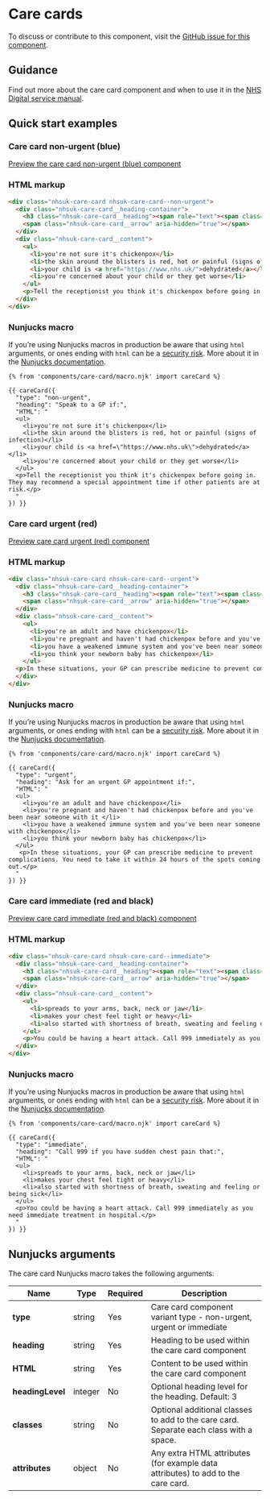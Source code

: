 # Care cards

To discuss or contribute to this component, visit the [GitHub issue for this component](https://github.com/nhsuk/nhsuk-frontend/issues/160).

## Guidance

Find out more about the care card component and when to use it in the [NHS Digital service manual](https://beta.nhs.uk/service-manual/patterns/care-cards/).

## Quick start examples

### Care card non-urgent (blue)

[Preview the care card non-urgent (blue) component](https://nhsuk.github.io/nhsuk-frontend/components/care-card-non-urgent.html)

### HTML markup

```html
<div class="nhsuk-care-card nhsuk-care-card--non-urgent">
  <div class="nhsuk-care-card__heading-container">
    <h3 class="nhsuk-care-card__heading"><span role="text"><span class="nhsuk-u-visually-hidden">Non-urgent advice: </span>Speak to a GP if:</span></h3>
    <span class="nhsuk-care-card__arrow" aria-hidden="true"></span>
  </div>
  <div class="nhsuk-care-card__content">
    <ul>
      <li>you're not sure it's chickenpox</li>
      <li>the skin around the blisters is red, hot or painful (signs of infection)</li>
      <li>your child is <a href="https://www.nhs.uk/">dehydrated</a></li>
      <li>you're concerned about your child or they get worse</li>
    </ul>
    <p>Tell the receptionist you think it's chickenpox before going in. They may recommend a special appointment time if other patients are at risk.</p>
  </div>
</div>
```

### Nunjucks macro

If you’re using Nunjucks macros in production be aware that using `html` arguments, or ones ending with `html` can be a [security risk](https://en.wikipedia.org/wiki/Cross-site_scripting). More about it in the [Nunjucks documentation](https://mozilla.github.io/nunjucks/api.html#user-defined-templates-warning).

```
{% from 'components/care-card/macro.njk' import careCard %}

{{ careCard({
  "type": "non-urgent",
  "heading": "Speak to a GP if:",
  "HTML": "
  <ul>
    <li>you're not sure it's chickenpox</li>
    <li>the skin around the blisters is red, hot or painful (signs of infection)</li>
    <li>your child is <a href=\"https://www.nhs.uk\">dehydrated</a></li>
    <li>you're concerned about your child or they get worse</li>
  </ul>
  <p>Tell the receptionist you think it's chickenpox before going in. They may recommend a special appointment time if other patients are at risk.</p>
  "
}) }}
```

### Care card urgent (red)

[Preview care card urgent (red) component](https://nhsuk.github.io/nhsuk-frontend/components/care-card-urgent.html)

### HTML markup

```html
<div class="nhsuk-care-card nhsuk-care-card--urgent">
  <div class="nhsuk-care-card__heading-container">
    <h3 class="nhsuk-care-card__heading"><span role="text"><span class="nhsuk-u-visually-hidden">Urgent advice: </span>Ask for an urgent GP appointment if:</span></h3>
    <span class="nhsuk-care-card__arrow" aria-hidden="true"></span>
  </div>
  <div class="nhsuk-care-card__content">
    <ul>
      <li>you're an adult and have chickenpox</li>
      <li>you're pregnant and haven't had chickenpox before and you've been near someone with it </li>
      <li>you have a weakened immune system and you've been near someone with chickenpox</li>
      <li>you think your newborn baby has chickenpox</li>
    </ul>
  <p>In these situations, your GP can prescribe medicine to prevent complications. You need to take it within 24 hours of the spots coming out.</p>
  </div>
</div>
```

### Nunjucks macro

If you’re using Nunjucks macros in production be aware that using `html` arguments, or ones ending with `html` can be a [security risk](https://en.wikipedia.org/wiki/Cross-site_scripting). More about it in the [Nunjucks documentation](https://mozilla.github.io/nunjucks/api.html#user-defined-templates-warning).

```
{% from 'components/care-card/macro.njk' import careCard %}

{{ careCard({
  "type": "urgent",
  "heading": "Ask for an urgent GP appointment if:",
  "HTML": "
  <ul>
    <li>you're an adult and have chickenpox</li>
    <li>you're pregnant and haven't had chickenpox before and you've been near someone with it </li>
    <li>you have a weakened immune system and you've been near someone with chickenpox</li>
    <li>you think your newborn baby has chickenpox</li>
  </ul>
   <p>In these situations, your GP can prescribe medicine to prevent complications. You need to take it within 24 hours of the spots coming out.</p>
  "
}) }}
```

### Care card immediate (red and black)

[Preview care card immediate (red and black) component](https://nhsuk.github.io/nhsuk-frontend/components/care-card-immediate.html)

### HTML markup

```html
<div class="nhsuk-care-card nhsuk-care-card--immediate">
  <div class="nhsuk-care-card__heading-container">
    <h3 class="nhsuk-care-card__heading"><span role="text"><span class="nhsuk-u-visually-hidden">Immediate action required: </span>Call 999 if you have sudden chest pain that:</span></h3>
    <span class="nhsuk-care-card__arrow" aria-hidden="true"></span>
  </div>
  <div class="nhsuk-care-card__content">
    <ul>
      <li>spreads to your arms, back, neck or jaw</li>
      <li>makes your chest feel tight or heavy</li>
      <li>also started with shortness of breath, sweating and feeling or being sick</li>
    </ul>
    <p>You could be having a heart attack. Call 999 immediately as you need immediate treatment in hospital.</p>
  </div>
</div>
```

### Nunjucks macro

If you’re using Nunjucks macros in production be aware that using `html` arguments, or ones ending with `html` can be a [security risk](https://en.wikipedia.org/wiki/Cross-site_scripting). More about it in the [Nunjucks documentation](https://mozilla.github.io/nunjucks/api.html#user-defined-templates-warning).

```
{% from 'components/care-card/macro.njk' import careCard %}

{{ careCard({
  "type": "immediate",
  "heading": "Call 999 if you have sudden chest pain that:",
  "HTML": "
  <ul>
    <li>spreads to your arms, back, neck or jaw</li>
    <li>makes your chest feel tight or heavy</li>
    <li>also started with shortness of breath, sweating and feeling or being sick</li>
  </ul>
  <p>You could be having a heart attack. Call 999 immediately as you need immediate treatment in hospital.</p>
  "
}) }}
```

## Nunjucks arguments

The care card Nunjucks macro takes the following arguments:

| Name                    | Type     | Required  | Description  |
| ------------------------|----------|-----------|--------------|
| **type**                | string   | Yes       | Care card component variant type - non-urgent, urgent or immediate |
| **heading**             | string   | Yes       | Heading to be used within the care card component |
| **HTML**                | string   | Yes       | Content to be used within the care card component |
| **headingLevel**        | integer  | No        | Optional heading level for the  heading. Default: 3 |
| **classes**             | string   | No        | Optional additional classes to add to the care card. Separate each class with a space. |
| **attributes**          | object   | No        | Any extra HTML attributes (for example data attributes) to add to the care card. |
